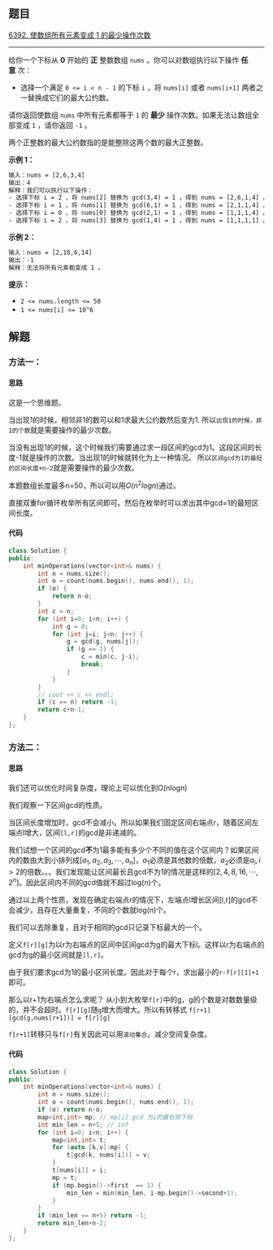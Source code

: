 ## 题目

[6392. 使数组所有元素变成 1 的最少操作次数](https://leetcode.cn/problems/minimum-number-of-operations-to-make-all-array-elements-equal-to-1/)

---

给你一个下标从 **0** 开始的 **正** 整数数组 `nums` 。你可以对数组执行以下操作 **任意** 次：

-   选择一个满足 `0 <= i < n - 1` 的下标 `i` ，将 `nums[i]` 或者 `nums[i+1]` 两者之一替换成它们的最大公约数。

请你返回使数组 `nums` 中所有元素都等于 `1` 的 **最少** 操作次数。如果无法让数组全部变成 `1` ，请你返回 `-1` 。

两个正整数的最大公约数指的是能整除这两个数的最大正整数。

  

**示例 1：**

```txt
输入：nums = [2,6,3,4]
输出：4
解释：我们可以执行以下操作：
- 选择下标 i = 2 ，将 nums[2] 替换为 gcd(3,4) = 1 ，得到 nums = [2,6,1,4] 。
- 选择下标 i = 1 ，将 nums[1] 替换为 gcd(6,1) = 1 ，得到 nums = [2,1,1,4] 。
- 选择下标 i = 0 ，将 nums[0] 替换为 gcd(2,1) = 1 ，得到 nums = [1,1,1,4] 。
- 选择下标 i = 2 ，将 nums[3] 替换为 gcd(1,4) = 1 ，得到 nums = [1,1,1,1] 。
```

**示例 2：**

```txt
输入：nums = [2,10,6,14]
输出：-1
解释：无法将所有元素都变成 1 。
```
  

**提示：**

-   `2 <= nums.length <= 50`
-   `1 <= nums[i] <= 10^6`

  

## 解题

### 方法一：

#### 思路

这是一个思维题。

当出现1的时候，相邻非1的数可以和1求最大公约数然后变为1. 所以`出现1的时候，非1的个数`就是需要操作的最少次数。

当没有出现1的时候，这个时候我们需要通过求一段区间的gcd为1。这段区间的长度-1就是操作的次数。当出现1的时候就转化为上一种情况。
所以`区间gcd为1的最短的区间长度+n-2`就是需要操作的最少次数。

本题数组长度最多n=50，所以可以用$O(n^2logn)$通过。

直接双重for循环枚举所有区间即可。然后在枚举时可以求出其中gcd=1的最短区间长度。

#### 代码
``` cpp
class Solution {
public:
    int minOperations(vector<int>& nums) {
        int n = nums.size();
        int o = count(nums.begin(), nums.end(), 1);
        if (o) {
            return n-o;
        }
        int c = n;
        for (int i=0; i<n; i++) {
            int g = 0;
            for (int j=i; j<n; j++) {
                g = gcd(g, nums[j]);
                if (g == 1) {
                    c = min(c, j-i);
                    break;
                }
            }
        }
        // cout << c << endl;
        if (c == n) return -1;
        return c+n-1;
    }
};
```
### 方法二：

#### 思路

我们还可以优化时间复杂度，理论上可以优化到O(nlogn)

我们观察一下区间gcd的性质。

当区间长度增加时，gcd不会减小。所以如果我们固定区间右端点r，随着区间左端点l增大，区间`[l,r]`的gcd是非递减的。

我们试想一个区间的gcd**不**为1最多能有多少个不同的值在这个区间内？如果区间内的数由大到小排列成$[a_1, a_2, a_3,\cdots, a_n]$，$a_1$必须是其他数的倍数，$a_2$必须是$a_i,i>2$的倍数。。。我们发现能让区间最长且gcd不为1的情况是这样的$[2,4,8,16,\cdots,2^n]$。因此区间内不同的gcd值就不超过log(n)个。

通过以上两个性质，发现在确定右端点r的情况下，左端点l增长区间[l,r]的gcd不会减少，且存在大量重复，不同的个数就log(n)个。

我们可以去除重复，且对于相同的gcd只记录下标最大的一个。

定义`f[r][g]`为以r为右端点的区间中区间gcd为g的最大下标l。这样以r为右端点的gcd为g的最小区间就是`[l,r]`。

由于我们要求gcd为1的最小区间长度。因此对于每个r，求出最小的`r-f[r][1]+1`即可。

那么以r+1为右端点怎么求呢？
从小到大枚举`f[r]`中的g，g的个数是对数数量级的，并不会超时。`f[r][g]`随`g`增大而增大。所以有转移式 `f[r+1][gcd(g,nums[r+1])] = f[r][g]`

`f[r+1]`转移只与`f[r]`有关因此可以用`滚动集合`。减少空间复杂度。

#### 代码

```cpp
class Solution {
public:
    int minOperations(vector<int>& nums) {
        int n = nums.size();
        int o = count(nums.begin(), nums.end(), 1);
        if (o) return n-o;
        map<int,int> mp; // mp[i] gcd 为i的最右侧下标
        int min_len = n+5; // inf
        for (int i=0; i<n; i++) {
            map<int,int> t;
            for (auto [k,v]:mp) {
                t[gcd(k, nums[i])] = v;
            }
            t[nums[i]] = i;
            mp = t;
            if (mp.begin()->first  == 1) {
                min_len = min(min_len, i-mp.begin()->second+1);
            }
        }
        if (min_len == n+5) return -1;
        return min_len+n-2;
    }
};
```
